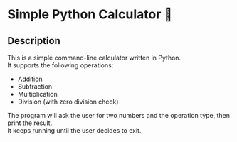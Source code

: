 # Simple Python Calculator 🧮

## Description
This is a simple command-line calculator written in Python.  
It supports the following operations:
- Addition
- Subtraction
- Multiplication
- Division (with zero division check)

The program will ask the user for two numbers and the operation type, then print the result.  
It keeps running until the user decides to exit.
